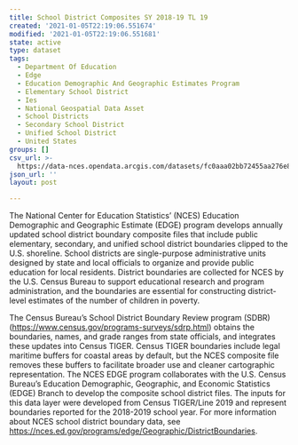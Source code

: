 ```yaml
---
title: School District Composites SY 2018-19 TL 19
created: '2021-01-05T22:19:06.551674'
modified: '2021-01-05T22:19:06.551681'
state: active
type: dataset
tags:
  - Department Of Education
  - Edge
  - Education Demographic And Geographic Estimates Program
  - Elementary School District
  - Ies
  - National Geospatial Data Asset
  - School Districts
  - Secondary School District
  - Unified School District
  - United States
groups: []
csv_url: >-
  https://data-nces.opendata.arcgis.com/datasets/fc0aaa02bb72455aa276e8c4efa07e1b_0.csv?outSR=%7B%22latestWkid%22%3A4269%2C%22wkid%22%3A4269%7D
json_url: ''
layout: post

---
```

<p>The National Center for Education Statistics’ (NCES) Education Demographic and Geographic Estimate (EDGE) program develops annually updated school district boundary composite files that include public elementary, secondary, and unified school district boundaries clipped to the U.S. shoreline. School districts are single-purpose administrative units designed by state and local officials to organize and provide public education for local residents. District boundaries are collected for NCES by the U.S. Census Bureau to support educational research and program administration, and the boundaries are essential for constructing district-level estimates of the number of children in poverty.</p><p>The Census Bureau’s School District Boundary Review program (SDBR) (<a href='https://www.census.gov/programs-surveys/sdrp.html' rel='nofollow ugc'>https://www.census.gov/programs-surveys/sdrp.html</a>) obtains the boundaries, names, and grade ranges from state officials, and integrates these updates into Census TIGER. Census TIGER boundaries include legal maritime buffers for coastal areas by default, but the NCES composite file removes these buffers to facilitate broader use and cleaner cartographic representation. The NCES EDGE program collaborates with the U.S. Census Bureau’s Education Demographic, Geographic, and Economic Statistics (EDGE) Branch to develop the composite school district files. The inputs for this data layer were developed from Census TIGER/Line 2019 and represent boundaries reported for the 2018-2019 school year. For more information about NCES school district boundary data, see <a href='https://nces.ed.gov/programs/edge/Geographic/DistrictBoundaries' rel='nofollow ugc'>https://nces.ed.gov/programs/edge/Geographic/DistrictBoundaries</a>.</p>
